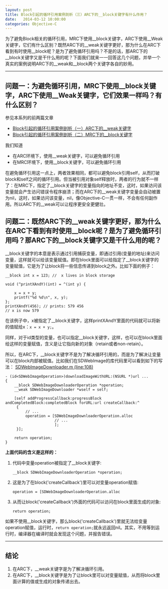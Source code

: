 ```yaml
---
layout: post
title: Block引起的循环引用案例剖析（三）ARC下的__block关键字有什么作用？
date:   2014-03-12 10:00:00
categories: Objective-C
---
```


为了避免Block相关的循环引用，MRC下使用\_\_block关键字，ARC下使用\_\_Weak关键字，它们有什么区别？既然ARC下的\_\_weak关键字更好，那为什么在ARC下看到有时使用\_\_block呢？是为了避免循环引用吗？不是的话，那ARC下的\_\_block关键字又是干什么用的呢？下面我们就来一一回答这几个问题，并举一个真实的案例说明ARC下的\_\_weak和\_\_block两个关键字各自的妙用。

- - -

## 问题一：为避免循环引用，MRC下使用\_\_block关键字，ARC下使用\_\_Weak关键字，它们效果一样吗？有什么区别？


参见本系列的前两篇文章

* <a href="{{site->host:site->port}}/objective-c/2014/03/05/block-circular-reference-in-mrc.html" target="_blank">Block引起的循环引用案例剖析（一）ARC下的__weak关键字</a>
* <a href="{{site->host:site->port}}/objective-c/2014/03/05/block-circular-reference-in-mrc.html" target="_blank">Block引起的循环引用案例剖析（二）MRC下的__block关键字</a>

我们知道

* 在ARC环境下，使用\_\_weak关键字，可以避免循环引用
* 在MRC环境下，使用\_\_block关键字，可以避免循环引用

在避免循环引用这一点上，两者效果相同，都可以避免block引用self，从而打破block和self之间的循环引用。但当被引用对象self释放时，两者的行为就不一样了：在MRC下，指定了\_\_block关键字的变量指向的地址不变，这时，如果访问该变量就会产生访问错误令程序崩溃；而在ARC下的\_\_weak关键字变量会自动被置为nil，这时，如果访问该变量，nil，像Objective-C一贯一样，不会有任何副作用。所以ARC下的\_\_weak可以让程序更安全更健壮。

## 问题二：既然ARC下的\_\_weak关键字更好，那为什么在ARC下看到有时使用\_\_block呢？是为了避免循环引用吗？那ARC下的\_\_block关键字又是干什么用的呢？

\_\_block关键字的本意是表示通过引用捕获变量，即通过引用(变量的地址)来访问变量，这样就可以给该变量赋值。即在block里面可以给指定了\_\_block关键字的变量赋值，它是为了让block将一些信息传递到block之外。比如下面的例子：

```objc
__block int x = 123; //  x lives in block storage
 
void (^printXAndY)(int) = ^(int y) {
 
    x = x + y;
    printf("%d %d\n", x, y);
};
printXAndY(456); // prints: 579 456
// x is now 579
```

在该例子中，x被指定了\_\_block关键字，这样printXAndY里面的代码就可以将新的值赋给x：``` x = x + y; ```。

同样，对于id类型的变量，也可以指定\_\_block关键字，这样，也可以在block里面给这样的变量赋值，含义是让它指向新的对象（retain或者non-retain）。

所以，在ARC下，\_\_block关键字不是为了解决循环引用的，而是为了解决让变量可以在block内部被赋值。比如我们在SDWebImage的库代码里可以看到如下的写法：
<a href="https://github.com/rs/SDWebImage/blob/42f97369726f1ee282b40b63616e339adfcb2c8a/SDWebImage/SDWebImageDownloader.m#L108" target="_blank">SDWebImageDownloader.m (line:108)</a>

```objc
- (id<SDWebImageOperation>)downloadImageWithURL:(NSURL *)url ...
{
    __block SDWebImageDownloaderOperation *operation;
    __weak SDWebImageDownloader *wself = self;
    
    [self addProgressCallback:progressBlock andCompletedBlock:completedBlock forURL:url createCallback:^
     {
         // ...
         operation = [SDWebImageDownloaderOperation.alloc
                      // ...
                      ];
     }];
    
    return operation;
}
```

**上面代码的含义是这样的：**

1. 代码中变量operation被指定了\_\_block关键字:

    ```objc
    __block SDWebImageDownloaderOperation *operation; 
    ```
1. 这是为了在block('createCallback')里可以对变量operation赋值:

    ```objc
    operation = [SDWebImageDownloaderOperation.alloc
    ```

1. 从而让block('createCallback')外面的代码可以访问在block里面生成的对象:

    ```objc
    return operation;
    ```

如果不使用\_\_block关键字，那么block('createCallback')里就无法给变量operation赋值，运行时，``` return operation; ```就永远返回nil。其实，不用等到运行时，编译器在编译时就会发现这个问题，并报告错误。

- - -

## 结论

1. 在ARC下，\_\_weak关键字是为了解决循环引用。
1. 在ARC下，\_\_block关键字是为了让block里可以对变量赋值，从而将block里面计算的值或生成的对象传递出去。

